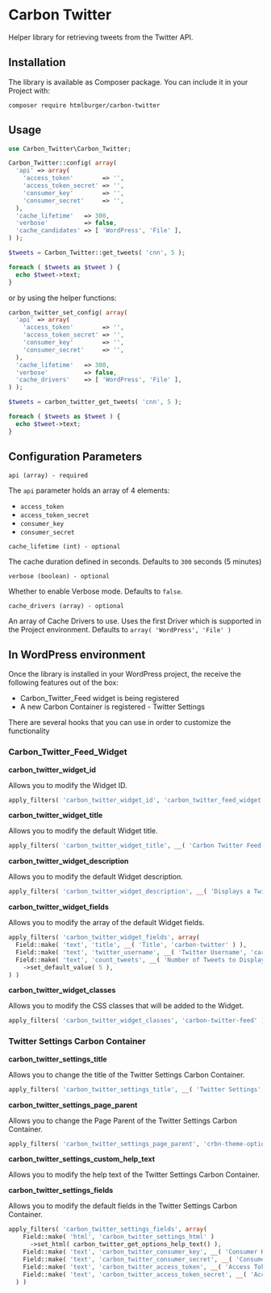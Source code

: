 # Carbon Twitter

Helper library for retrieving tweets from the Twitter API.


## Installation

The library is available as Composer package. You can include it in your Project with:

`composer require htmlburger/carbon-twitter`


## Usage

```php
use Carbon_Twitter\Carbon_Twitter;

Carbon_Twitter::config( array(
  'api' => array(
    'access_token'        => '',
    'access_token_secret' => '',
    'consumer_key'        => '',
    'consumer_secret'     => '',
  ),
  'cache_lifetime'   => 300,
  'verbose'          => false,
  'cache_candidates' => [ 'WordPress', 'File' ],
) );

$tweets = Carbon_Twitter::get_tweets( 'cnn', 5 );

foreach ( $tweets as $tweet ) {
  echo $tweet->text;
}
```

or by using the helper functions:

```php
carbon_twitter_set_config( array(
  'api' => array(
    'access_token'        => '',
    'access_token_secret' => '',
    'consumer_key'        => '',
    'consumer_secret'     => '',
  ),
  'cache_lifetime'   => 300,
  'verbose'          => false,
  'cache_drivers'    => [ 'WordPress', 'File' ],
) );

$tweets = carbon_twitter_get_tweets( 'cnn', 5 );

foreach ( $tweets as $tweet ) {
  echo $tweet->text;
}
```


## Configuration Parameters

`api (array) - required`

The `api` parameter holds an array of 4 elements:

 * `access_token`
 * `access_token_secret`
 * `consumer_key`
 * `consumer_secret`

`cache_lifetime (int) - optional`

The cache duration defined in seconds. Defaults to `300` seconds (5 minutes)

`verbose (boolean) - optional`

Whether to enable Verbose mode. Defaults to `false`.

`cache_drivers (array) - optional`

An array of Cache Drivers to use. Uses the first Driver which is supported in the Project environment. Defaults to `array( 'WordPress', 'File' )`


## In WordPress environment

Once the library is installed in your WordPress project, the receive the following features out of the box:

 * Carbon_Twitter_Feed widget is being registered
 * A new Carbon Container is registered - Twitter Settings

There are several hooks that you can use in order to customize the functionality

### Carbon_Twitter_Feed_Widget

__carbon_twitter_widget_id__

Allows you to modify the Widget ID.

```php
apply_filters( 'carbon_twitter_widget_id', 'carbon_twitter_feed_widget' );
```

__carbon_twitter_widget_title__

Allows you to modify the default Widget title.

```php
apply_filters( 'carbon_twitter_widget_title', __( 'Carbon Twitter Feed', 'carbon-twitter' ) )
```

__carbon_twitter_widget_description__

Allows you to modify the default Widget description.

```php
apply_filters( 'carbon_twitter_widget_description', __( 'Displays a Twitter Feed.', 'carbon-twitter' ) )
```

__carbon_twitter_widget_fields__

Allows you to modify the array of the default Widget fields.

```php
apply_filters( 'carbon_twitter_widget_fields', array(
  Field::make( 'text', 'title', __( 'Title', 'carbon-twitter' ) ),
  Field::make( 'text', 'twitter_username', __( 'Twitter Username', 'carbon-twitter' ) ),
  Field::make( 'text', 'count_tweets', __( 'Number of Tweets to Display', 'carbon-twitter' ) )
    ->set_default_value( 5 ),
) )
```

__carbon_twitter_widget_classes__

Allows you to modify the CSS classes that will be added to the Widget.

```php
apply_filters( 'carbon_twitter_widget_classes', 'carbon-twitter-feed' )
```

### Twitter Settings Carbon Container

__carbon_twitter_settings_title__

Allows you to change the title of the Twitter Settings Carbon Container.

```php
apply_filters( 'carbon_twitter_settings_title', __( 'Twitter Settings', 'carbon-twitter' ) )
```

__carbon_twitter_settings_page_parent__

Allows you to change the Page Parent of the Twitter Settings Carbon Container.

```php
apply_filters( 'carbon_twitter_settings_page_parent', 'crbn-theme-options.php' )
```

__carbon_twitter_settings_custom_help_text__

Allows you to modify the help text of the Twitter Settings Carbon Container.

__carbon_twitter_settings_fields__

Allows you to modify the default fields in the Twitter Settings Carbon Container.

```php
apply_filters( 'carbon_twitter_settings_fields', array(
    Field::make( 'html', 'carbon_twitter_settings_html' )
      ->set_html( carbon_twitter_get_options_help_text() ),
    Field::make( 'text', 'carbon_twitter_consumer_key', __( 'Consumer Key', 'carbon-twitter' ) ),
    Field::make( 'text', 'carbon_twitter_consumer_secret', __( 'Consumer Secret', 'carbon-twitter' ) ),
    Field::make( 'text', 'carbon_twitter_access_token', __( 'Access Token', 'carbon-twitter' ) ),
    Field::make( 'text', 'carbon_twitter_access_token_secret', __( 'Access Token Secret', 'carbon-twitter' ) ),
  ) )
```
